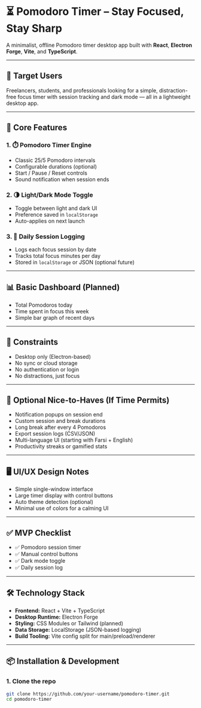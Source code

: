 # ⏳ Pomodoro Timer – Stay Focused, Stay Sharp

A minimalist, offline Pomodoro timer desktop app built with **React**, **Electron Forge**, **Vite**, and **TypeScript**.

---

## 🎯 Target Users

Freelancers, students, and professionals looking for a simple, distraction-free focus timer with session tracking and dark mode — all in a lightweight desktop app.

---

## 🧩 Core Features

### 1. ⏱️ Pomodoro Timer Engine

- Classic 25/5 Pomodoro intervals
- Configurable durations (optional)
- Start / Pause / Reset controls
- Sound notification when session ends

### 2. 🌗 Light/Dark Mode Toggle

- Toggle between light and dark UI
- Preference saved in `localStorage`
- Auto-applies on next launch

### 3. 🧠 Daily Session Logging

- Logs each focus session by date
- Tracks total focus minutes per day
- Stored in `localStorage` or JSON (optional future)

---

## 📊 Basic Dashboard (Planned)

- Total Pomodoros today
- Time spent in focus this week
- Simple bar graph of recent days

---

## 🧼 Constraints

- Desktop only (Electron-based)
- No sync or cloud storage
- No authentication or login
- No distractions, just focus

---

## 🧪 Optional Nice-to-Haves (If Time Permits)

- Notification popups on session end
- Custom session and break durations
- Long break after every 4 Pomodoros
- Export session logs (CSV/JSON)
- Multi-language UI (starting with Farsi + English)
- Productivity streaks or gamified stats

---

## 🖥 UI/UX Design Notes

- Simple single-window interface
- Large timer display with control buttons
- Auto theme detection (optional)
- Minimal use of colors for a calming UI

---

## ✅ MVP Checklist

- ✅ Pomodoro session timer
- ✅ Manual control buttons
- ✅ Dark mode toggle
- ✅ Daily session log

---

## 🛠 Technology Stack

- **Frontend:** React + Vite + TypeScript
- **Desktop Runtime:** Electron Forge
- **Styling:** CSS Modules or Tailwind (planned)
- **Data Storage:** LocalStorage (JSON-based logging)
- **Build Tooling:** Vite config split for main/preload/renderer

---

## 📦 Installation & Development

### 1. Clone the repo

```bash
git clone https://github.com/your-username/pomodoro-timer.git
cd pomodoro-timer
```
